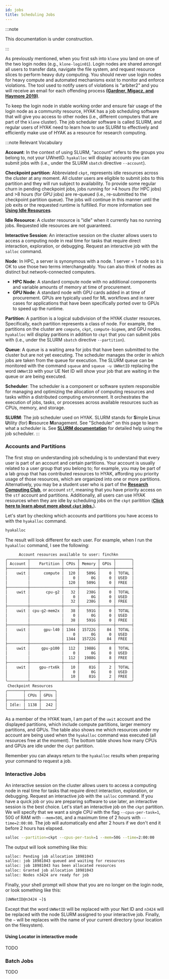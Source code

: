```yaml
---
id: jobs
title: Scheduling Jobs
---
```


:::note

This documentation is under construction.

:::

As previously mentioned, when you first ssh into `klone` you land on one of the two login nodes (e.g., `klone-login01`). Login nodes are shared amongst all users to transfer data, navigate the file system, and request resource slices to perform heavy duty computing. You should never use login nodes for heavy compute and automated mechanisms exist to monitor and enforce violations. The tool used to notify users of violations is "arbiter2" and you will receive an email for each offending process [**(Gardner, Migacz, and Haymore 2019)**](https://hyak.uw.edu/docs/compute/scheduling-jobs#ref_arbiter).

To keep the login node in stable working order and ensure fair usage of the login node as a community resource, HYAK has a job scheduling software that will give you access to other nodes (i.e., different computers that are part of the `klone` cluster). The job scheduler software is called SLURM, and regular users of HYAK need to learn how to use SLURM to effectively and efficiently make use of HYAK as a resource for research computing. 

:::note Relevant Vocabulary

**Account**: In the context of using SLURM, "account" refers to the groups you belong to, not your UWnetID. `hyakalloc` will display accounts you can submit jobs with (i.e., under the SLURM `sbatch` directive `--account`).

**Checkpoint partition**: Abbreviated `ckpt`, represents idle resources across the cluster at any moment. All cluster users are eligible to submit jobs to this partition and they will run subject to availability. To provide some regular churn in pending checkpoint jobs, jobs running for >4 hours (for HPC jobs) and >8 hours (for GPU jobs) are re-queued (i.e., re-submitted to the checkpoint partition queue). The jobs will continue in this manner until the job exits or the requested runtime is fulfilled. For more information see [**Using Idle Resources**](https://hyak.uw.edu/docs/compute/checkpoint).

**Idle Resource**: A cluster resource is "idle" when it currently has no running jobs. Requested idle resources are not guaranteed. 

**Interactive Session**: An interactive session on the cluster allows users to access a computing node in real time for tasks that require direct interaction, exploration, or debugging. Request an interactive job with the `salloc` command.

**Node**: In HPC, a server is synonymous with a node. 1 server = 1 node so it is OK to use those two terms interchangeably. You can also think of nodes as distinct but network-connected computers. 
* **HPC Node**: A standard compute node with no additional components and variable amounts of memory at time of procurement.
* **GPU Node**: A standard node with GPU cards added in at time of procurement. GPUs are typically used for ML workflows and in rarer cases for applications that have been specifically ported over to GPUs to speed up the runtime.

**Partition**: A partition is a logical subdivision of the HYAK cluster resources. Specifically, each partition represents a class of node. For example, the partitions on the cluster are `compute`, `ckpt`, `compute-bigmem`, and GPU nodes. `hyakalloc` will display paritions in addition to `ckpt` that you can submit jobs with (i.e., under the SLURM `sbatch` directive `--partition`).

**Queue**: A queue is a waiting area for jobs that have been submitted to the cluster but are not yet executing. The scheduler manages the order in which jobs are taken from the queue for execution. The SLURM queue can be monitored with the command `squeue` and `squeue -u UWNetID` replacing the word `UWNetID` with your UE Net ID will show your job that are waiting in the queue or are being executed. 

**Scheduler**: The scheduler is a component or software system responsible for managing and optimizing the allocation of computing resources and tasks within a distributed computing environment. It orchestrates the execution of jobs, tasks, or processes across available resources such as CPUs, memory, and storage.

**SLURM**: The job scheduler used on HYAK. SLURM stands for **S**imple **L**inux **U**tility (for) **R**esource **M**anagement. See "Scheduler" on this page to learn what a scheduler is. See [**SLURM documentation**](https://slurm.schedmd.com/man_index.html) for detailed help using the job scheduler.
:::

### Accounts and Partitions

The first stop on understanding job scheduling is to understand that every user is part of an account and certain partitions. Your account is usually related to a user group that you belong to; for example, you may be part of a lab group that has contributed resources to HYAK, affording you priority usage of those resources, which are organized into one or more partitions. Alternatively, you may be a student user who is part of the [**Research Computing Club**](https://depts.washington.edu/uwrcc/getting-started-2/getting-started/), or account `stf`, meaning that you have priority access on the `stf` account and partitions. Additionally, all users can use HYAK resources when they are idle by scheduling jobs on the `ckpt` paritition ([**Click here to learn about more about `ckpt` jobs.**](https://hyak.uw.edu/docs/compute/checkpoint#the-checkpoint-partition)). 

Let's start by checking which accounts and partitions you have access to with the `hyakalloc` command. 

```bash
hyakalloc
```
The result will look different for each user. For example, when I run the `hyakalloc` command, I see the following: 

```bash
      Account resources available to user: finchkn       
╭─────────┬──────────────┬──────┬────────┬──────┬───────╮
│ Account │    Partition │ CPUs │ Memory │ GPUs │       │
├─────────┼──────────────┼──────┼────────┼──────┼───────┤
│    uwit │      compute │  120 │   509G │    0 │ TOTAL │
│         │              │    0 │     0G │    0 │ USED  │
│         │              │  120 │   509G │    0 │ FREE  │
├─────────┼──────────────┼──────┼────────┼──────┼───────┤
│    uwit │       cpu-g2 │   32 │   238G │    0 │ TOTAL │
│         │              │    0 │     0G │    0 │ USED  │
│         │              │   32 │   238G │    0 │ FREE  │
├─────────┼──────────────┼──────┼────────┼──────┼───────┤
│    uwit │ cpu-g2-mem2x │   38 │   591G │    0 │ TOTAL │
│         │              │    0 │     0G │    0 │ USED  │
│         │              │   38 │   591G │    0 │ FREE  │
├─────────┼──────────────┼──────┼────────┼──────┼───────┤
│    uwit │      gpu-l40 │ 1344 │ 15722G │   84 │ TOTAL │
│         │              │    0 │     0G │    0 │ USED  │
│         │              │ 1344 │ 15722G │   84 │ FREE  │
├─────────┼──────────────┼──────┼────────┼──────┼───────┤
│    uwit │     gpu-p100 │  112 │  1988G │    8 │ TOTAL │
│         │              │    0 │     0G │    0 │ USED  │
│         │              │  112 │  1988G │    8 │ FREE  │
├─────────┼──────────────┼──────┼────────┼──────┼───────┤
│    uwit │    gpu-rtx6k │   10 │    81G │    2 │ TOTAL │
│         │              │    0 │     0G │    0 │ USED  │
│         │              │   10 │    81G │    2 │ FREE  │
╰─────────┴──────────────┴──────┴────────┴──────┴───────╯
 Checkpoint Resources  
╭───────┬──────┬──────╮
│       │ CPUs │ GPUs │
├───────┼──────┼──────┤
│ Idle: │ 1138 │  242 │
╰───────┴──────┴──────╯
```
As a member of the HYAK team, I am part of the `uwit` account and the displayed partitions, which include compute partitions, larger memory partitions, and GPUs. The table also shows me which resources under my account are being used when the `hyakalloc` command was executed (all resources free at the moment). The bottom table shows how many CPUs and GPUs are idle under the `ckpt` partition. 

Remember you can always return to the `hyakalloc` results when preparing your command to request a job. 

### Interactive Jobs

An interactive session on the cluster allows users to access a computing node in real time for tasks that require direct interaction, exploration, or debugging. Request an interactive job with the `salloc` command. If you have a quick job or you are preparing software to use later, an interactive session is the best choice. Let's start an interactive job on the `ckpt` partition. We will specify that we want a single CPU with the flag `--cpus-per-task=1`, 50G of RAM with `--mem=50G`, and a maximum time of 2 hours with `--time=2:00:00`. The job will automatically end after 2 hours if we don't end it before 2 hours has elapsed. 

```bash
salloc --partition=ckpt --cpus-per-task=1 --mem=50G --time=2:00:00
```
The output will look something like this:

```bash
salloc: Pending job allocation 18981043
salloc: job 18981043 queued and waiting for resources
salloc: job 18981043 has been allocated resources
salloc: Granted job allocation 18981043
salloc: Nodes n3424 are ready for job
```
Finally, your shell prompt will show that you are no longer on the login node, or look something like this: 
```bash
[UWNetID@n3424 ~]$
```
Except that the word `UWNetID` will be replaced with your Net ID and `n3424` will be replaced with the node SLURM assigned to your interactive job. Finally, the `~` will be replaces with the name of your current directory (your location on the filesystem). 

#### Using Locator in interactive mode

TODO

### Batch Jobs

TODO




